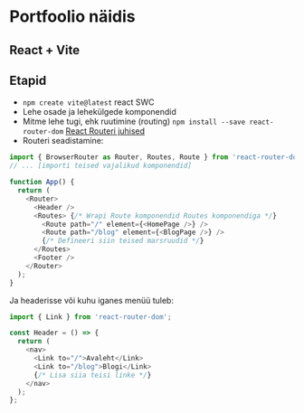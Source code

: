 # Portfoolio näidis
## React + Vite

## Etapid
- `npm create vite@latest` react SWC
- Lehe osade ja lehekülgede komponendid
- Mitme lehe tugi, ehk ruutimine (routing) `npm install --save react-router-dom` [React Routeri juhised](https://reactrouter.com/en/main/start/tutorial)
- Routeri seadistamine:  
```javascript
import { BrowserRouter as Router, Routes, Route } from 'react-router-dom';
// ... [importi teised vajalikud komponendid]

function App() {
  return (
    <Router>
      <Header />
      <Routes> {/* Wrapi Route komponendid Routes komponendiga */}
        <Route path="/" element={<HomePage />} />
        <Route path="/blog" element={<BlogPage />} />
        {/* Defineeri siin teised marsruudid */}
      </Routes>
      <Footer />
    </Router>
  );
}
```
Ja headerisse või kuhu iganes menüü tuleb:
```javascript
import { Link } from 'react-router-dom';

const Header = () => {
  return (
    <nav>
      <Link to="/">Avaleht</Link>
      <Link to="/blog">Blogi</Link>
      {/* Lisa siia teisi linke */}
    </nav>
  );
};
```
